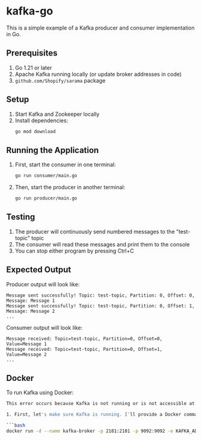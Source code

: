 # kafka-go

This is a simple example of a Kafka producer and consumer implementation in Go.

## Prerequisites

1. Go 1.21 or later
2. Apache Kafka running locally (or update broker addresses in code)
3. `github.com/Shopify/sarama` package

## Setup

1. Start Kafka and Zookeeper locally
2. Install dependencies:
   ```bash
   go mod download
   ```

## Running the Application

1. First, start the consumer in one terminal:
   ```bash
   go run consumer/main.go
   ```

2. Then, start the producer in another terminal:
   ```bash
   go run producer/main.go
   ```

## Testing

1. The producer will continuously send numbered messages to the "test-topic" topic
2. The consumer will read these messages and print them to the console
3. You can stop either program by pressing Ctrl+C

## Expected Output

Producer output will look like:
```
Message sent successfully! Topic: test-topic, Partition: 0, Offset: 0, Message: Message 1
Message sent successfully! Topic: test-topic, Partition: 0, Offset: 1, Message: Message 2
...
```

Consumer output will look like:
```
Message received: Topic=test-topic, Partition=0, Offset=0, Value=Message 1
Message received: Topic=test-topic, Partition=0, Offset=1, Value=Message 2
...
```

## Docker

To run Kafka using Docker:
```bash
This error occurs because Kafka is not running or is not accessible at localhost:9092. Let me help you fix this:

1. First, let's make sure Kafka is running. I'll provide a Docker command to start both Kafka and Zookeeper:

```bash
docker run -d --name kafka-broker -p 2181:2181 -p 9092:9092 -e KAFKA_ADVERTISED_LISTENERS=PLAINTEXT://localhost:9092 -e KAFKA_LISTENERS=PLAINTEXT://0.0.0.0:9092 -e KAFKA_ZOOKEEPER_CONNECT=zookeeper:2181 -e KAFKA_BROKER_ID=1 -e KAFKA_OFFSETS_TOPIC_REPLICATION_FACTOR=1 -e KAFKA_ZOOKEEPER_CONNECT=localhost:2181 wurstmeister/kafka:latest

``` 